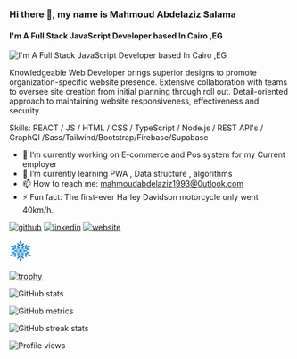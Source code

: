### Hi there 👋, my name is Mahmoud Abdelaziz Salama 
#### I'm A Full Stack JavaScript Developer based In Cairo ,EG  
![I'm A Full Stack JavaScript Developer based In Cairo ,EG  ](https://bfenaw.am.files.1drv.com/y4pBw7c0JpDwNvbtgj5w_IyMJuA0YhiakHoOO3hXBRFDvlU4Jcs-ddaEPZOA5f4jjmes5UDtWEjDkNYS_V7-sImW8-ja39GqzrWrPKmGLE4wr8XJs78cGz-98_WXkfIECn20VW9Rlf1QlKvrQzxwYKQzVJnYQQlA-ULIYV_wiWk6odRznXCJJpzEm9ia0V0EDN8QsJAUBNBmzOX7rZCUYSvgw/banner.png)

Knowledgeable Web Developer brings superior designs to promote organization-specific website presence. Extensive collaboration with teams to oversee site creation from initial planning through roll out. Detail-oriented approach to maintaining website responsiveness, effectiveness and security.        

Skills: REACT / JS / HTML / CSS / TypeScript / Node.js / REST API's / GraphQl /Sass/Tailwind/Bootstrap/Firebase/Supabase 

- 🔭 I’m currently working on E-commerce and Pos system for my Current employer  
- 🌱 I’m currently learning PWA , Data structure , algorithms 
- 📫 How to reach me: mahmoudabdelaziz1993@0utlook.com 
- ⚡ Fun fact: The first-ever Harley Davidson motorcycle only went 40km/h. 


[<img src='https://cdn.jsdelivr.net/npm/simple-icons@3.0.1/icons/github.svg' alt='github' height='40'>](https://github.com/mahmoudabdelaziz1993)  [<img src='https://cdn.jsdelivr.net/npm/simple-icons@3.0.1/icons/linkedin.svg' alt='linkedin' height='40'>](https://www.linkedin.com/in/https://www.linkedin.com/in/mahmoud-abdelaziz-salama//)  [<img src='https://cdn.jsdelivr.net/npm/simple-icons@3.0.1/icons/icloud.svg' alt='website' height='40'>](https://mahmoudabdelaziz1993.github.io/Demo/)  

<a href='https://archiveprogram.github.com/'><img src='https://raw.githubusercontent.com/acervenky/animated-github-badges/master/assets/acbadge.gif' width='40' height='40'></a> 

[![trophy](https://github-profile-trophy.vercel.app/?username=mahmoudabdelaziz1993)](https://github.com/ryo-ma/github-profile-trophy)

![GitHub stats](https://github-readme-stats.vercel.app/api?username=mahmoudabdelaziz1993&show_icons=true)  

![GitHub metrics](https://metrics.lecoq.io/mahmoudabdelaziz1993)  

![GitHub streak stats](https://github-readme-streak-stats.herokuapp.com/?user=mahmoudabdelaziz1993)  

![Profile views](https://gpvc.arturio.dev/mahmoudabdelaziz1993)  
